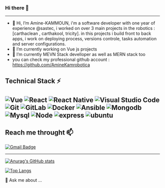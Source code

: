### Hi there 👋

---

- 👋 Hi, I’m Amine-KAMMOUN, i'm a software developer with one year of experience @sastec, i worked on over 3 main projects in the robotics :[carthaclean , carthakool, tricity]. in this projects i build front to back apps, i work on deploying process, versions controle, tasks automation and server configurations.
- 🔭 I’m currently working on Vue js projects
- 🌱 I’m currently MEVN Stack develloper as well as MERN stack too
- you can check my professional github account : https://github.com/AmineKamrobotica
## Technical Stack ⚡
## ![Vue](https://img.shields.io/badge/vue-js-blue?style=for-the-badge&logo=vue&logoColor=%2361DAFB) ![React](https://img.shields.io/badge/react-%2320232a.svg?style=for-the-badge&logo=react&logoColor=%2361DAFB) ![React Native](https://img.shields.io/badge/react_native-%2320232a.svg?style=for-the-badge&logo=react&logoColor=%2361DAFB) ![Visual Studio Code](https://img.shields.io/badge/Visual%20Studio%20Code-0078d7.svg?style=for-the-badge&logo=visual-studio-code&logoColor=white) ![Git](https://img.shields.io/badge/git-%23F05033.svg?style=for-the-badge&logo=git&logoColor=white) ![GitLab](https://img.shields.io/badge/gitlab-%23181717.svg?style=for-the-badge&logo=gitlab&logoColor=white) ![Docker](https://img.shields.io/badge/docker-%2320232a.svg?style=for-the-badge&logo=docker&logoColor=blue) ![Ansible](https://img.shields.io/badge/ansible-%2320232a.svg?style=for-the-badge&logo=ansible&logoColor=white) ![Mongodb](https://img.shields.io/badge/mongodb-%2320232a.svg?style=for-the-badge&logo=mongodb&logoColor=green) ![Mysql](https://img.shields.io/badge/mysql-%2320232a.svg?style=for-the-badge&logo=mysql&logoColor=white) ![Node](https://img.shields.io/badge/node-js-%2320232a.svg?style=for-the-badge&logo=node-js&logoColor=white) ![express](https://img.shields.io/badge/express-js-%2320232a.svg?style=for-the-badge&logo=express&logoColor=%2361DAFB) ![ubuntu](https://img.shields.io/badge/linux-%2320232a.svg?style=for-the-badge&logo=linux&logoColor=%2361DAFB) 
## Reach me throught 📫

[![Gmail Badge](https://img.shields.io/badge/-aminekammoun55@gmail.com-c14438?style=for-the-badge&logo=Gmail&logoColor=white&link=mailto:aminekammoun55@gmail.com)](mailto:aminekammoun55@gmail.com)

---

[![Anurag's GitHub stats](https://github-readme-stats.vercel.app/api?username=aminkammoun)](https://github.com/anuraghazra/github-readme-stats)

[![Top Langs](https://github-readme-stats.vercel.app/api/top-langs/?username=aminkammoun&layout=compact)](https://github.com/anuraghazra/github-readme-stats)

💬 Ask me about ...
<!--
**Jm-Zion/Jm-Zion** is a ✨ _special_ ✨ repository because its `README.md` (this file) appears on your GitHub profile.

Here are some ideas to get you started:

- 🔭 I’m currently working on ...
- 🌱 I’m currently learning ...
- 👯 I’m looking to collaborate on ...
- 🤔 I’m looking for help with ...

- 📫 How to reach me: ...
- 😄 Pronouns: ...
- ⚡ Fun fact: ... main 
-->
